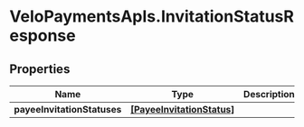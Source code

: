 # VeloPaymentsApIs.InvitationStatusResponse

## Properties
Name | Type | Description | Notes
------------ | ------------- | ------------- | -------------
**payeeInvitationStatuses** | [**[PayeeInvitationStatus]**](PayeeInvitationStatus.md) |  | 



